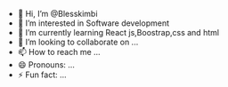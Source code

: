 - 👋 Hi, I’m @Blesskimbi
- 👀 I’m interested in Software development
- 🌱 I’m currently learning React js,Boostrap,css and html
- 💞️ I’m looking to collaborate on ...
- 📫 How to reach me ...
- 😄 Pronouns: ...
- ⚡ Fun fact: ...

<!---
Blesskimbi/Blesskimbi is a ✨ special ✨ repository because its `README.md` (this file) appears on your GitHub profile.
You can click the Preview link to take a look at your changes.
--->
